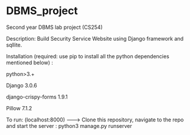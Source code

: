 # DBMS_project
Second year DBMS lab project (CS254)

Description:
Build Security Service Website using Django framework and sqllite. 

Installation (required: use pip to install all the python dependencies mentioned below) :

python>3.+ 


Django              3.0.6 


django-crispy-forms 1.9.1 


Pillow              7.1.2 


To run: (localhost:8000) --->
Clone this repository, navigate to the repo and start the server : python3 manage.py runserver
